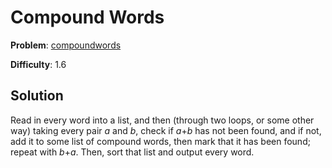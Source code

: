 # Compound Words

**Problem**: [compoundwords](https://open.kattis.com/problems/compoundwords)

**Difficulty**: 1.6

## Solution

Read in every word into a list, and then (through two loops, or some other way) taking every pair *a* and *b*, check if *a*+*b* has not been found, and if not, add it to some list of compound words, then mark that it has been found; repeat with *b*+*a*. Then, sort that list and output every word.
